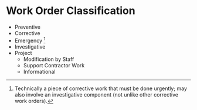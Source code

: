 # Work Order Classification

* Preventive
* Corrective
* Emergency [^1]
* Investigative
* Project
    * Modification by Staff
    * Support Contractor Work
    * Informational

[^1]: Technically a piece of corrective work that must be done urgently; may also involve an investigative component (not unlike other corrective work orders).